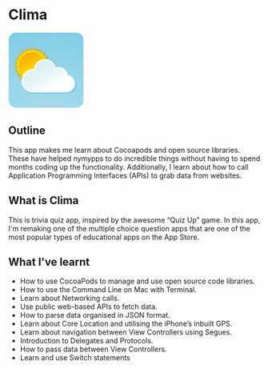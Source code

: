 #  Clima

![Clima-Logo](Documentation/iOS-Clima.png)

## Outline

This app makes me learn about Cocoapods and open source libraries. These have helped nymypps to do incredible things without having to spend months coding up the functionality. Additionally, I learn about how to call Application Programming Interfaces (APIs) to grab data from websites.

## What is Clima

This is trivia quiz app, inspired by the awesome “Quiz Up” game. In this app, I'm remaking one of the multiple choice question apps that are one of the most popular types of educational apps on the App Store.

## What I've learnt

* How to use CocoaPods to manage and use open source code libraries.
* How to use the Command Line on Mac with Terminal.
* Learn about Networking calls.
* Use public web-based APIs to fetch data.
* How to parse data organised in JSON format.
* Learn about Core Location and utilising the iPhone’s inbuilt GPS.
* Learn about navigation between View Controllers using Segues.
* Introduction to Delegates and Protocols.
* How to pass data between View Controllers.
* Learn and use Switch statements
